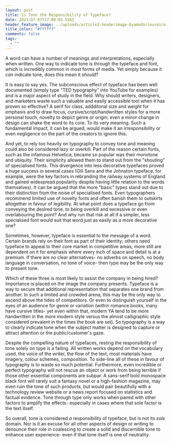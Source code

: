 ```yaml
---
layout: post
title: Is Tone the Responsibility of Typeface?
date: 2021-07-07T17:00:03.536Z
header_feature_image: ../uploads/article3-headerimage-byamadorloureiro-.jpg
title_color: "#ffffff"
comments: false
tags:
  - ""
---
```



A word can have a number of meanings and interpretations, especially when written. One way to indicate tone is through the typeface and font, which is incredibly common in most forms of media. Yet simply because it *can* indicate tone, does this mean it *should*?

It is easy to say yes. The subconscious effect of typeface has been well documented (simply type "TED typography" into YouTube for examples) and is a major aspect of study in the field. Why should writers, designers, and marketers waste such a valuable and easily accessible tool when it has proven so effective? A serif for class, addditonal size and weight for emphasis and to draw focus, cursive/script/handwritten styles for a more personal touch, novelty to depict genre or origin; even a minor change in design can shake the word to its core. To its very meaning. Such a fundamental impact, it can be argued, would make it an irresponsibility or even negligence on the part of the creators to ignore this.

And yet, to rely too heavily on typography to convey tone and meaning could also be considered lazy or overkill. Part of the reason certain fonts, such as the infamous Helvetica, became so popular was their monotone and ubiquity. Their simplicity allowed them to stand out from the "shouting" of specialised fonts. This divergence into less decorative typefaces proved a huge success in several cases (Gill Sans and the Johnston typeface, for example, were the key factors in rebranding the railway systems of England and gained widespread popularity despite having little relation to the words themselves). It can be argued that the more "basic" types stand out due to their distinction from the noise of specialised fonts. Even typographers recommend limited use of novelty fonts and often banish them to outskirts altogether in favour of legibility. At what point does a typeface go from conveying the desired tone, to being overkill and excessive or even overlabouring the point? And why run that risk at all if a simpler, less specialised font would suit that word just as easily as a more decorative one?

Sometimes, however, typeface is essential to the message of a word. Certain brands rely on their font as part of their identity; others need typeface to appeal to their core market in competitive areas; more still are dependent on it for emphasis where every inch of space and detail is at a premium. If there are no clear alternatives- no adverbs on speech, no body language in conversation, no tone of voice- then type may be the only way to present tone.

Which of these three is most likely to assist the company in being hired? Importance is placed on the image the company presents. Typeface is a way to secure that additional representation that separates one brand from another. In such a limited and crowded arena, this may be the only way to ascend above the tides of competitors. Or even to distinguish yourself in the eyes of an audience for genre or variation (within romance books, many have cursive titles- yet even within that, modern YA tend to be more handwritten in the more modern style versus the almost calligraphic style considered prevalent in the times the book are set). So typography is a way to clearly indicate tone when the subject matter is designed to capture or attract attention or the public/customer's gaze.

Despite the compelling nature of typefaces, resting the responsibility of tone solely on type is a failing. All written works depend on the vocabulary used, the voice of the writer, the flow of the text; most materials have imagery, colour schemes, composition. To side-line all of these in favour of typography is to waste so much potential. Furthermore, even incredible or perfect typography will not rescue an object or work from being terrible if those other essential components are subpar. A sans-serif bold monospace black font will rarely suit a fantasy novel or a high-fashion magazine, may even ruin the tone of such products, but would pair beautifully with a technology review website or a news report focused on statistics and factual evidence. Tone through type only works when paired with other factors to amplify the effects- especially in cases where that sole factor is the text itself.

So overall, tone is considered *a* responsibility of typeface, but is not its *sole* domain. Nor is it an excuse for all other aspects of design or writing to denounce their role in coalescing to create a solid and discernible tone to enhance user experience- even if that tone itself is one of neutrality.